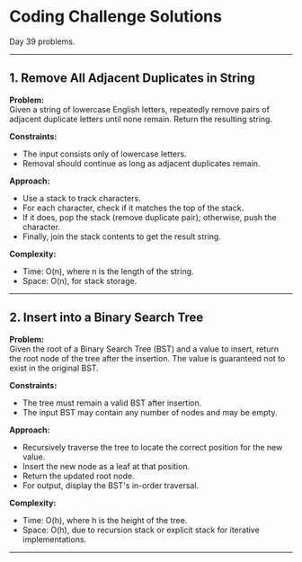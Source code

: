 # Coding Challenge Solutions

Day 39 problems.

---

## 1. Remove All Adjacent Duplicates in String

**Problem:**  
Given a string of lowercase English letters, repeatedly remove pairs of adjacent duplicate letters until none remain. Return the resulting string.

**Constraints:**  
- The input consists only of lowercase letters.
- Removal should continue as long as adjacent duplicates remain.

**Approach:**  
- Use a stack to track characters.
- For each character, check if it matches the top of the stack.
- If it does, pop the stack (remove duplicate pair); otherwise, push the character.
- Finally, join the stack contents to get the result string.

**Complexity:**  
- Time: O(n), where n is the length of the string.
- Space: O(n), for stack storage.

---

## 2. Insert into a Binary Search Tree

**Problem:**  
Given the root of a Binary Search Tree (BST) and a value to insert, return the root node of the tree after the insertion. The value is guaranteed not to exist in the original BST.

**Constraints:**  
- The tree must remain a valid BST after insertion.
- The input BST may contain any number of nodes and may be empty.

**Approach:**  
- Recursively traverse the tree to locate the correct position for the new value.
- Insert the new node as a leaf at that position.
- Return the updated root node.
- For output, display the BST's in-order traversal.

**Complexity:**  
- Time: O(h), where h is the height of the tree.
- Space: O(h), due to recursion stack or explicit stack for iterative implementations.

---
